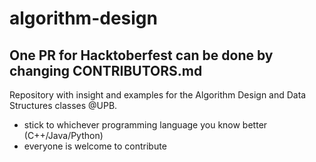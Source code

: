 # algorithm-design
## One PR for Hacktoberfest can be done by changing CONTRIBUTORS.md
Repository with insight and examples for the Algorithm Design and Data Structures classes @UPB.

- stick to whichever programming language you know better (C++/Java/Python)
- everyone is welcome to contribute
